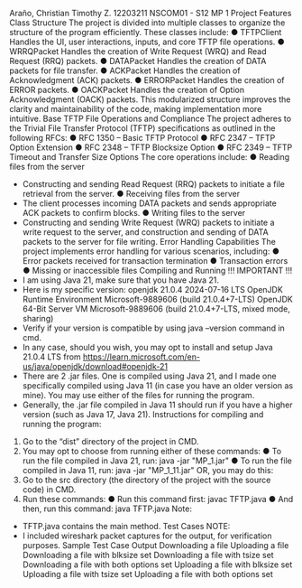 Araño, Christian Timothy Z.
12203211
NSCOM01 - S12
MP 1
Project Features
Class Structure
The project is divided into multiple classes to organize the structure of the program efficiently.
These classes include:
● TFTPClient
Handles the UI, user interactions, inputs, and core TFTP file operations.
● WRRQPacket
Handles the creation of Write Request (WRQ) and Read Request (RRQ) packets.
● DATAPacket
Handles the creation of DATA packets for file transfer.
● ACKPacket
Handles the creation of Acknowledgment (ACK) packets.
● ERRORPacket
Handles the creation of ERROR packets.
● OACKPacket
Handles the creation of Option Acknowledgment (OACK) packets.
This modularized structure improves the clarity and maintainability of the code, making
implementation more intuitive.
Base TFTP File Operations and Compliance
The project adheres to the Trivial File Transfer Protocol (TFTP) specifications as outlined in the
following RFCs:
● RFC 1350 – Basic TFTP Protocol
● RFC 2347 – TFTP Option Extension
● RFC 2348 – TFTP Blocksize Option
● RFC 2349 – TFTP Timeout and Transfer Size Options
The core operations include:
● Reading files from the server
- Constructing and sending Read Request (RRQ) packets to initiate a file retrieval
from the server.
● Receiving files from the server
- The client processes incoming DATA packets and sends appropriate ACK
packets to confirm blocks.
● Writing files to the server
- Constructing and sending Write Request (WRQ) packets to initiate a write
request to the server, and construction and sending of DATA packets to the
server for file writing.
Error Handling Capabilities
The project implements error handling for various scenarios, including:
● Error packets received for transaction termination
● Transaction errors
● Missing or inaccessible files
Compiling and Running
!!! IMPORTANT !!!
- I am using Java 21, make sure that you have Java 21.
- Here is my specific version:
openjdk 21.0.4 2024-07-16 LTS
OpenJDK Runtime Environment Microsoft-9889606 (build 21.0.4+7-LTS)
OpenJDK 64-Bit Server VM Microsoft-9889606 (build 21.0.4+7-LTS, mixed mode,
sharing)
- Verify if your version is compatible by using java –version command in cmd.
- In any case, should you wish, you may opt to install and setup Java 21.0.4 LTS
from https://learn.microsoft.com/en-us/java/openjdk/download#openjdk-21
- There are 2 .jar files. One is compiled using Java 21, and I made one specifically
compiled using Java 11 (in case you have an older version as mine). You may use
either of the files for running the program.
- Generally, the .jar file compiled in Java 11 should run if you have a higher version
(such as Java 17, Java 21).
Instructions for compiling and running the program:
1) Go to the “dist” directory of the project in CMD.
2) You may opt to choose from running either of these commands:
● To run the file compiled in Java 21, run: java -jar "MP_1.jar"
● To run the file compiled in Java 11, run: java -jar "MP_1_11.jar"
OR, you may do this:
1) Go to the src directory (the directory of the project with the source code) in CMD.
2) Run these commands:
● Run this command first: javac TFTP.java
● And then, run this command: java TFTP.java
Note:
- TFTP.java contains the main method.
Test Cases
NOTE:
- I included wireshark packet captures for the output, for verification purposes.
Sample Test Case Output
Downloading a file
Uploading a file
Downloading a file
with blksize set
Downloading a file
with tsize set
Downloading a file
with both options
set
Uploading a file
with blksize set
Uploading a file
with tsize set
Uploading a file
with both options
set
